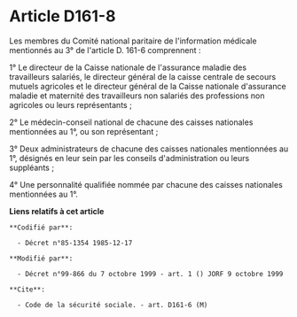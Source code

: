 # Article D161-8

Les membres du Comité national paritaire de l'information médicale mentionnés au 3° de l'article D. 161-6 comprennent :

1° Le directeur de la Caisse nationale de l'assurance maladie des travailleurs salariés, le directeur général de la caisse
centrale de secours mutuels agricoles et le directeur général de la Caisse nationale d'assurance maladie et maternité des
travailleurs non salariés des professions non agricoles ou leurs représentants ;

2° Le médecin-conseil national de chacune des caisses nationales mentionnées au 1°, ou son représentant ;

3° Deux administrateurs de chacune des caisses nationales mentionnées au 1°, désignés en leur sein par les conseils
d'administration ou leurs suppléants ;

4° Une personnalité qualifiée nommée par chacune des caisses nationales mentionnées au 1°.

**Liens relatifs à cet article**

	**Codifié par**:

	  - Décret n°85-1354 1985-12-17

	**Modifié par**:

	  - Décret n°99-866 du 7 octobre 1999 - art. 1 () JORF 9 octobre 1999

	**Cite**:

	  - Code de la sécurité sociale. - art. D161-6 (M)
